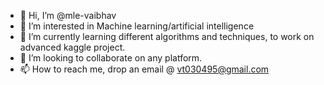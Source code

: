 - 👋 Hi, I’m @mle-vaibhav
- 👀 I’m interested in Machine learning/artificial intelligence
- 🌱 I’m currently learning different algorithms and techniques, to work on advanced kaggle project.
- 💞️ I’m looking to collaborate on any platform.
- 📫 How to reach me, drop an email @ vt030495@gmail.com

<!---
mle-vaibhav/mle-vaibhav is a ✨ special ✨ repository because its `README.md` (this file) appears on your GitHub profile.
You can click the Preview link to take a look at your changes.
--->
